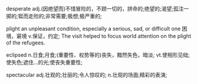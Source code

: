 desperate
adj.(因绝望而)不惜冒险的，不顾一切的，拼命的;绝望的;渴望;孤注一掷的;铤而走险的;非常需要;极想;极严重的;

plight
an unpleasant condition, especially a serious, sad, or difficult one
困境，窘境
v.保证，约定;
The visit helped to focus world attention on the plight of the refugees.

eclipsed
n.日食;月食;(重要性、权势等的)丧失，黯然失色，暗淡;
vt.使相形见绌;使失色;遮住…的光;使丧失重要性;

spectacular
adj.壮观的;壮丽的;令人惊叹的;
n.壮观的场面;精彩的表演;
